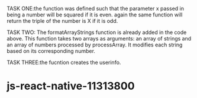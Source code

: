 TASK ONE:the function was defined such that the parameter x passed in being a number will be squared if it is even.
again the same function will return the triple of the number is X if it is odd.

TASK TWO: The formatArrayStrings function is already added in the code above. This function takes two arrays as arguments: an array of strings and an array of numbers processed by processArray. It modifies each string based on its corresponding number.

TASK THREE:the fucntion creates the userinfo.
# js-react-native-11313800
